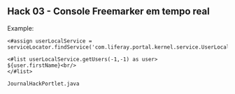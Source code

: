 ## Hack 03 - Console Freemarker em tempo real

Example:

```
<#assign userLocalService = serviceLocator.findService('com.liferay.portal.kernel.service.UserLocalService')/>

<#list userLocalService.getUsers(-1,-1) as user>
${user.firstName}<br/>
</#list>
```


```
JournalHackPortlet.java
```

